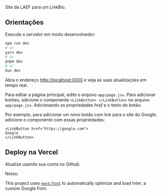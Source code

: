 Site da LAEF para um LinkBio.

## Orientações 

Execute o servidor em modo desenvolvedor:

```bash
npm run dev
# or
yarn dev
# or
pnpm dev
# or
bun dev
```

Abra o endereço [http://localhost:3000](http://localhost:3000) e veja as suas atualizações em tempo real.

Para editar a página principal, edite o arquivo `app/page.jsx`. 
Para adicionar botões, adicione o componente `<LinkButton> </LinkButton>` no arquivo `app/page.jsx`. Adicionando as propriedades *href* e o texto do botão.

Por exemplo, para adicionar um novo botão com link para o site do Google, adicione o componente com essas propriedades:

```Arquivo LinkButton.jsx
<LinkButton href="https://google.com">
Google
</LinkButton>
```

## Deploy na Vercel
Atualize usando sua conta no Github.

Notes:

This project uses [`next/font`](https://nextjs.org/docs/basic-features/font-optimization) to automatically optimize and load Inter, a custom Google Font.